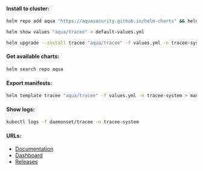 #### Install to cluster:
```bash
helm repo add aqua "https://aquasecurity.github.io/helm-charts" && helm repo update
```
```bash
helm show values "aqua/tracee" > default-values.yml
```
```bash
helm upgrade --install tracee "aqua/tracee" -f values.yml -n tracee-system --create-namespace
```

#### Get available charts:
```bash
helm search repo aqua
```

#### Export manifests:
```bash
helm template tracee "aqua/tracee" -f values.yml -n tracee-system > manifests.yml
```

#### Show logs:
```bash
kubectl logs -f daemonset/tracee -n tracee-system
```

#### URLs:
- [Documentation](https://aquasecurity.github.io/tracee/latest/docs/overview/)
- [Dashboard](https://aquasecurity.github.io/tracee/latest/tutorials/deploy-grafana-dashboard/)
- [Releases](https://github.com/aquasecurity/tracee/releases)

